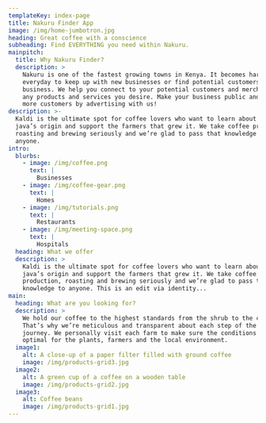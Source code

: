```yaml
---
templateKey: index-page
title: Nakuru Finder App
image: /img/home-jumbotron.jpg
heading: Great coffee with a conscience
subheading: Find EVERYTHING you need within Nakuru.
mainpitch:
  title: Why Nakuru Finder?
  description: >
    Nakuru is one of the fastest growing towns in Kenya. It becomes harder
    everyday to keep up with new businesses or find potential customers for your
    business. We help you connect to your potential customers and merchants, and
    any products and services you desire. Make your business public and attract
    more customers by advertising with us!
description: >-
  Kaldi is the ultimate spot for coffee lovers who want to learn about their
  java’s origin and support the farmers that grew it. We take coffee production,
  roasting and brewing seriously and we’re glad to pass that knowledge to
  anyone.
intro:
  blurbs:
    - image: /img/coffee.png
      text: |
        Businesses
    - image: /img/coffee-gear.png
      text: |
        Homes
    - image: /img/tutorials.png
      text: |
        Restaurants
    - image: /img/meeting-space.png
      text: |
        Hospitals
  heading: What we offer
  description: >
    Kaldi is the ultimate spot for coffee lovers who want to learn about their
    java’s origin and support the farmers that grew it. We take coffee
    production, roasting and brewing seriously and we’re glad to pass that
    knowledge to anyone. This is an edit via identity...
main:
  heading: What are you looking for?
  description: >
    We hold our coffee to the highest standards from the shrub to the cup.
    That’s why we’re meticulous and transparent about each step of the coffee’s
    journey. We personally visit each farm to make sure the conditions are
    optimal for the plants, farmers and the local environment.
  image1:
    alt: A close-up of a paper filter filled with ground coffee
    image: /img/products-grid3.jpg
  image2:
    alt: A green cup of a coffee on a wooden table
    image: /img/products-grid2.jpg
  image3:
    alt: Coffee beans
    image: /img/products-grid1.jpg
---
```


